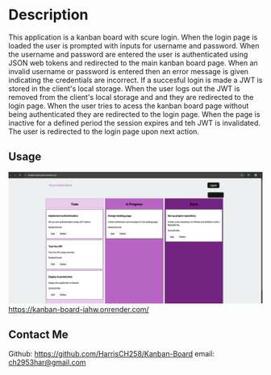 # Description
This application is a kanban board with scure login. When the login page is loaded the user is prompted with inputs for username and password. When the username and password are entered the user is authenticated using JSON web tokens and redirected to the main kanban board page. When an invalid username or password is entered then an error message is given indicating the credentials are incorrect. If a succesful login is made a JWT is stored in the client's local storage. When the user logs out the JWT is removed from the client's local storage and and they are redirected to the login page. When the user tries to acess the kanban board page without being authenticated they are redirected to the login page. When the page is inactive for a defined period the session expires and teh JWT is invalidated. The user is redirected to the login page upon next action.

## Usage
![alt text](<Screenshot 2025-02-01 131241.png>)
https://kanban-board-jahw.onrender.com/


## Contact Me
Github: https://github.com/HarrisCH258/Kanban-Board
email: ch2953har@gmail.com


